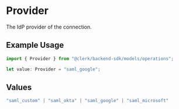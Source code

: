 # Provider

The IdP provider of the connection.

## Example Usage

```typescript
import { Provider } from "@clerk/backend-sdk/models/operations";

let value: Provider = "saml_google";
```

## Values

```typescript
"saml_custom" | "saml_okta" | "saml_google" | "saml_microsoft"
```